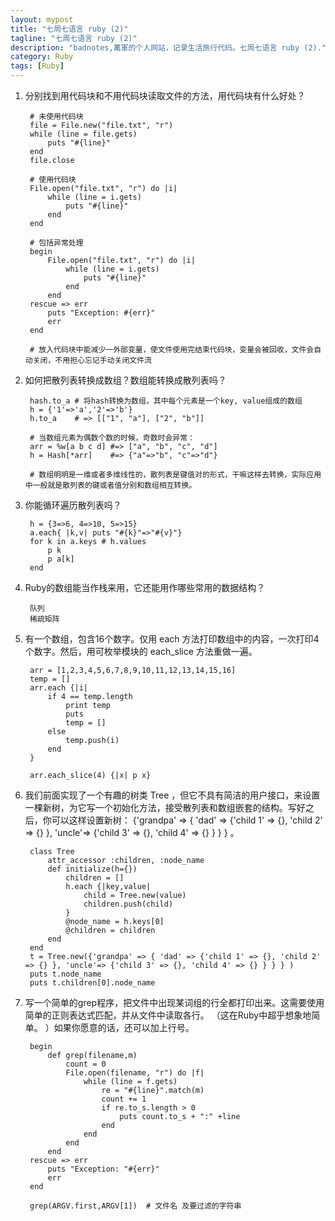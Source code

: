 ```yaml
---
layout: mypost
title: "七周七语言 ruby (2)"
tagline: "七周七语言 ruby (2)"
description: "badnotes,萬軍的个人网站，记录生活旅行代码。七周七语言 ruby (2)."
category: Ruby
tags: [Ruby]
---
```



1. 分别找到用代码块和不用代码块读取文件的方法，用代码块有什么好处？

		# 未使用代码块
		file = File.new("file.txt", "r")
        while (line = file.gets)
            puts "#{line}"
        end
        file.close

		# 使用代码块
        File.open("file.txt", "r") do |i|
            while (line = i.gets)
                puts "#{line}"
            end
        end

		# 包括异常处理
        begin
            File.open("file.txt", "r") do |i|
                while (line = i.gets)
                    puts "#{line}"
                end
            end
        rescue => err
            puts "Exception: #{err}"
            err
        end

		# 放入代码块中能减少一外部变量，使文件使用完结束代码块，变量会被回收，文件会自动关闭，不用担心忘记手动关闭文件流

2. 如何把散列表转换成数组？数组能转换成散列表吗？

		hash.to_a # 将hash转换为数组，其中每个元素是一个key, value组成的数组
        h = {'1'=>'a','2'=>'b'}
        h.to_a    # => [["1", "a"], ["2", "b"]]

		# 当数组元素为偶数个数的时候，奇数时会异常：
        arr = %w[a b c d] #=> ["a", "b", "c", "d"]
        h = Hash[*arr]    #=> {"a"=>"b", "c"=>"d"}

        # 数组明明是一维或者多维线性的，散列表是键值对的形式，干嘛这样去转换，实际应用中一般就是散列表的键或者值分别和数组相互转换。

3. 你能循环遍历散列表吗？

		h = {3=>6, 4=>10, 5=>15}
		a.each{ |k,v| puts "#{k}"=>"#{v}"}
        for k in a.keys # h.values
            p k
            p a[k]
        end

4. Ruby的数组能当作栈来用，它还能用作哪些常用的数据结构？

		队列
        稀疏矩阵

5. 有一个数组，包含16个数字。仅用 each 方法打印数组中的内容，一次打印4个数字。然后，用可枚举模块的 each_slice 方法重做一遍。

		arr = [1,2,3,4,5,6,7,8,9,10,11,12,13,14,15,16]
        temp = []
        arr.each {|i|
            if 4 == temp.length
                print temp
                puts
                temp = []
            else
                temp.push(i)
            end
        }

        arr.each_slice(4) {|x| p x}

6. 我们前面实现了一个有趣的树类 Tree ，但它不具有简洁的用户接口，来设置一棵新树，为它写一个初始化方法，接受散列表和数组嵌套的结构。写好之后，你可以这样设置新树： {'grandpa' => { 'dad' => {'child 1' => {}, 'child 2' => {} }, 'uncle'=> {'child 3' => {}, 'child 4' => {} } } } 。

        class Tree
            attr_accessor :children, :node_name
            def initialize(h={})
                children = []
                h.each {|key,value|
                    child = Tree.new(value)
                    children.push(child)
                }
                @node_name = h.keys[0]
                @children = children
            end
        end
        t = Tree.new({'grandpa' => { 'dad' => {'child 1' => {}, 'child 2' => {} }, 'uncle'=> {'child 3' => {}, 'child 4' => {} } } } )
        puts t.node_name
        puts t.children[0].node_name

7. 写一个简单的grep程序，把文件中出现某词组的行全都打印出来。这需要使用简单的正则表达式匹配，并从文件中读取各行。 （这在Ruby中超乎想象地简单。 ）如果你愿意的话，还可以加上行号。

        begin
            def grep(filename,m)
                count = 0
                File.open(filename, "r") do |f|
                    while (line = f.gets)
                        re = "#{line}".match(m)
                        count += 1
                        if re.to_s.length > 0
                            puts count.to_s + ":" +line
                        end
                    end
                end
            end
        rescue => err
            puts "Exception: "#{err}"
            err
        end

        grep(ARGV.first,ARGV[1])  # 文件名 及要过滤的字符串

